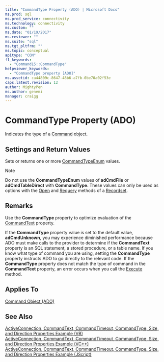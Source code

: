 ```yaml
---
title: "CommandType Property (ADO) | Microsoft Docs"
ms.prod: sql
ms.prod_service: connectivity
ms.technology: connectivity
ms.custom: ""
ms.date: "01/19/2017"
ms.reviewer: ""
ms.suite: "sql"
ms.tgt_pltfrm: ""
ms.topic: conceptual
apitype: "COM"
f1_keywords: 
  - "Command15::CommandType"
helpviewer_keywords: 
  - "CommandType property [ADO]"
ms.assetid: ca44809c-8647-48b6-a7fb-0be70a02f53e
caps.latest.revision: 12
author: MightyPen
ms.author: genemi
manager: craigg
---
```

# CommandType Property (ADO)
Indicates the type of a [Command](../../../ado/reference/ado-api/command-object-ado.md) object.  
  
## Settings and Return Values  
 Sets or returns one or more [CommandTypeEnum](../../../ado/reference/ado-api/commandtypeenum.md) values.  
  
> [!NOTE]
>  Do not use the **CommandTypeEnum** values of **adCmdFile** or **adCmdTableDirect** with **CommandType**. These values can only be used as options with the [Open](../../../ado/reference/ado-api/open-method-ado-recordset.md) and [Requery](../../../ado/reference/ado-api/requery-method.md) methods of a [Recordset](../../../ado/reference/ado-api/recordset-object-ado.md).  
  
## Remarks  
 Use the **CommandType** property to optimize evaluation of the [CommandText](../../../ado/reference/ado-api/commandtext-property-ado.md) property.  
  
 If the **CommandType** property value is set to the default value, **adCmdUnknown**, you may experience diminished performance because ADO must make calls to the provider to determine if the **CommandText** property is an SQL statement, a stored procedure, or a table name. If you know what type of command you are using, setting the **CommandType** property instructs ADO to go directly to the relevant code. If the **CommandType** property does not match the type of command in the **CommandText** property, an error occurs when you call the [Execute](../../../ado/reference/ado-api/execute-method-ado-command.md) method.  
  
## Applies To  
 [Command Object (ADO)](../../../ado/reference/ado-api/command-object-ado.md)  
  
## See Also  
 [ActiveConnection, CommandText, CommandTimeout, CommandType, Size, and Direction Properties Example (VB)](../../../ado/reference/ado-api/activeconnection-commandtext-commandtimeout-commandtype-size-example-vb.md)   
 [ActiveConnection, CommandText, CommandTimeout, CommandType, Size, and Direction Properties Example (VC++)](../../../ado/reference/ado-api/activeconnection-commandtext-commandtimeout-commandtype-size-example-vc.md)   
 [ActiveConnection, CommandText, CommandTimeout, CommandType, Size, and Direction Properties Example (JScript)](../../../ado/reference/ado-api/activeconnection-commandtext-timeout-type-size-example-jscript.md)
